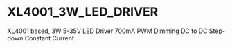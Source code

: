 # XL4001_3W_LED_DRIVER
XL4001 based, 3W 5-35V LED Driver 700mA PWM Dimming DC to DC Step-down Constant Current
